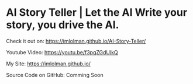 # AI Story Teller | Let the AI Write your story, you drive the AI.

Check it out on: https://imlolman.github.io/AI-Story-Teller/

Youtube Video: https://youtu.be/f3pqZGdUlkQ

My Site: https://imlolman.github.io/

Source Code on GitHub: Comming Soon